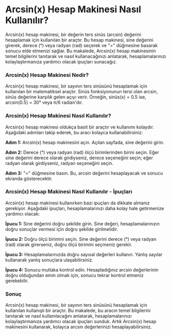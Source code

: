 Arcsin(x) Hesap Makinesi Nasıl Kullanılır?
==========================================

Arcsin(x) hesap makinesi, bir değerin ters sinüs (arcsin) değerini hesaplamak için kullanılan bir araçtır. Bu hesap makinesi, sine değerini girerek, derece (°) veya radyan (rad) seçerek ve "=" düğmesine basarak sonucu elde etmenizi sağlar. Bu makalede, Arcsin(x) hesap makinesinin temel bilgilerini tanıtarak ve nasıl kullanacağınızı anlatarak, hesaplamalarınızı kolaylaştırmanıza yardımcı olacak ipuçları sunacağız.

### Arcsin(x) Hesap Makinesi Nedir?

Arcsin(x) hesap makinesi, bir sayının ters sinüsünü hesaplamak için kullanılan bir matematiksel araçtır. Sinüs fonksiyonunun tersi olan arcsin, sinüs değerine karşılık gelen açıyı verir. Örneğin, sinüs(x) = 0.5 ise, arcsin(0.5) = 30° veya π/6 radian'dır.

### Arcsin(x) Hesap Makinesi Nasıl Kullanılır?

Arcsin(x) hesap makinesi oldukça basit bir araçtır ve kullanımı kolaydır. Aşağıdaki adımları takip ederek, bu aracı kolayca kullanabilirsiniz:

**Adım 1:** Arcsin(x) hesap makinesini açın. Açılan sayfada, sine değerini girin.

**Adım 2:** Derece (°) veya radyan (rad) ölçü birimlerinden birini seçin. Eğer sine değerini derece olarak girdiyseniz, derece seçeneğini seçin; eğer radyan olarak girdiyseniz, radyan seçeneğini seçin.

**Adım 3:** "=" düğmesine basın. Bu, arcsin değerini hesaplayacak ve sonucu ekranda gösterecektir.

### Arcsin(x) Hesap Makinesi Nasıl Kullanılır - İpuçları

Arcsin(x) hesap makinesi kullanırken bazı ipuçları da dikkate almanız gerekiyor. Aşağıdaki ipuçları, hesaplamalarınızı daha kolay hale getirmenize yardımcı olacak:

**İpucu 1:** Sine değerini doğru şekilde girin. Sine değeri, hesaplamalarınızın doğru sonuçlar vermesi için doğru şekilde girilmelidir.

**İpucu 2:** Doğru ölçü birimini seçin. Sine değerini derece (°) veya radyan (rad) olarak girerseniz, doğru ölçü birimini seçmeniz gerekir.

**İpucu 3:** Hesaplamalarınızda doğru sayısal değerleri kullanın. Yanlış sayılar kullanarak yanlış sonuçlara ulaşabilirsiniz.

**İpucu 4:** Sonucu mutlaka kontrol edin. Hesapladığınız arcsin değerlerinin doğru olduğundan emin olmak için, sonucu tekrar kontrol etmeniz gerekebilir.

### Sonuç

Arcsin(x) hesap makinesi, bir sayının ters sinüsünü hesaplamak için kullanılan kullanışlı bir araçtır. Bu makalede, bu aracın temel bilgilerini tanıtarak ve nasıl kullanılacağını anlatarak, hesaplamalarınızı kolaylaştırmanıza yardımcı olacak ipuçları sunduk. Artık Arcsin(x) hesap makinesini kullanarak, kolayca arcsin değerlerinizi hesaplayabilirsiniz.